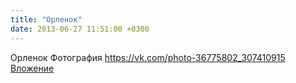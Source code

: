```yaml
---
title: "Орленок"
date: 2013-06-27 11:51:00 +0300
---
```


Орленок
Фотография
<a class="vk-attach" href="https://vk.com/photo-36775802_307410915">https://vk.com/photo-36775802_307410915</a>
<a class="vk-attach" href="https://vk.com/photo-36775802_307410915">Вложение</a>
